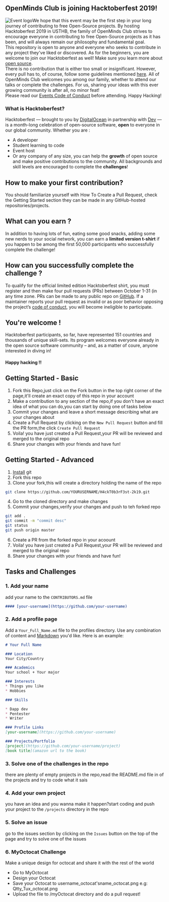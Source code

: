 ## OpenMinds Club is joining Hacktoberfest 2019! ##

![Event logo](https://www.pixenli.com/image/eNnSurAg)
​
We hope that this event may be the first step in your long journey of contributing to free Open-Source projects.
By hosting Hacktoberfest 2019 in USTHB, the family of OpenMinds Club strives to encourage everyone in contributing to free Open-Source projects as it has been, and will always remain our philosophy and fundamental goal.<br/> This repository is open to anyone and everyone who seeks to contribute in any project they've liked or discovered. As for the beginners, you are welcome to join our Hacktoberfest as well! Make sure you learn more about [open source](https://github.com/open-source).<br/>
There is no contribution that is either too small or insignificant. However, every pull has to, of course, follow some guidelines mentioned [here](https://hacktoberfest.digitalocean.com/details#quality-standards). All of OpenMinds Club welcomes you among our family, whether to attend our talks or complete the challenges. For us, sharing your ideas with this ever growing community is after all, no minor feat!<br/>
  Please read our [Events Code of Conduct](https://docs.google.com/document/d/1gFKOhyUqMZzrZcbq8A_TpO5x9J9HK6agv70awCH8pyI/edit) before attending.
  Happy Hacking!

### What is Hacktoberfest? ###
Hacktoberfest — brought to you by [DigitalOcean](https://www.digitalocean.com/) in partnership with [Dev](https://dev.to/) — is a month-long celebration of open-source software, **open** to everyone in our global community.
Whether you are :<br/>
* A developer
* Student learning to code
* Event host
* Or any company of any size,
you can help the **growth** of open source and make positive contributions to the community. All backgrounds and skill levels are encouraged to complete the **challenges**!
​
## How to make your first contribution?
You should familiarize yourself with How To Create a Pull Request, check the Getting Started section they can be made in any GitHub-hosted repositories/projects.
​
## What can you earn ?
In addition to having lots of fun, eating some good snacks, adding some new nerds to your social network, you can earn a **limited version t-shirt** if you happen to be among the first 50,000 participants who successfully complete the challenge!
​
## How can you successfully complete the challenge ?
To qualify for the official limited edition Hacktoberfest shirt, you must register and then make four pull requests (PRs) between October 1-31 (in any time zone. PRs can be made to any public repo on [GitHub](https://github.com/). If a maintainer reports your pull request as invalid or as poor behavior opposing the project’s [code of conduct](https://docs.google.com/document/d/1gFKOhyUqMZzrZcbq8A_TpO5x9J9HK6agv70awCH8pyI/edit), you will become ineligible to participate.
​
## You're welcome !
Hacktoberfest participants, so far, have represented 151 countries and thousands of unique skill-sets. Its program welcomes everyone already in the open source software community – and, as a matter of coure, anyone interested in diving in!
​
#### Happy hacking !!

## Getting Started - Basic
1. Fork this Repo,just click on the Fork button in the top right corner of the page,it'll create an exact copy of this repo in your account
2. Make a contribution to any section of the repo,if you don't have an exact idea of what you can do,you can start by doing one of tasks below
3. Commit your changes and leave a short message describing what are your changes about
4. Create a Pull Request by clicking on the `New Pull Request` button and fill the PR form,the click `Create Pull Request`
5. Voila! you have just created a Pull Request,your PR will be reviewed and merged to the original repo
6. Share your changes with your friends and have fun!

## Getting Started - Advanced
1. [Install](https://git-scm.com) git
2. Fork this repo
3. Clone your fork,this will create a directory holding the name of the repo
``` bash
git clone https://github.com/YOURUSERNAME/H4ckT0b3rF3st-2k19.git
```
4. Go to the cloned directory and make changes
5. Commit your changes,verify your changes and push to teh forked repo
``` bash
git add .
git commit -m "commit desc"
git status
git push origin master
``` 
6. Create a PR from the forked repo in your acoount
7. Voila! you have just created a Pull Request,your PR will be reviewed and merged to the original repo
8. Share your changes with your friends and have fun!

## Tasks and Challenges

### 1. Add your name
add your name to the `CONTRIBUTORS.md` file
``` markdown
#### [your-username](https://github.com/your-username)
``` 
### 2. Add a profile page
Add a `Your_Full_Name.md` file to the profiles directory. Use any combination of content and [Markdown](https://guides.github.com/features/mastering-markdown/) you'd like. Here is an example:
```markdown
# Your Full Name

### Location
Your City/Country

### Academics
Your school + Your major

### Interests
* Things you like
* Hobbies

### Skills

* Dapp dev
* Pentester
* Writer

### Profile Links
[your-username](https://github.com/your-username)

### Projects/Portfolio
[project](https://github.com/your-username/project)
[book title](amazon url to the book)
```

### 3. Solve one of the challenges in the repo
there are plenty of empty projects in the repo,read the README.md file in of the projects and try to code what it sais

### 4. Add your own project
you have an idea and you wanna make it happen?start coding and push your project to the `/projects` directory in the repo

### 5. Solve an issue
go to the issues section by clicking on the `Issues` button on the top of the page and try to solve one of the issues

### 6. MyOctocat Challenge
Make a unique design for octocat and share it with the rest of the world
* Go to MyOctocat
* Design your Octocat
* Save your Octocat to username_octocat'sname_octocat.png e.g: Qtty_Tux_octocat.png
* Upload the file to /myOctocat directory and do a pull request!


